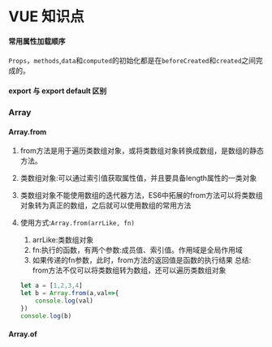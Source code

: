 # VUE 知识点

#### 常用属性加载顺序

`Props`，`methods`,`data`和`computed`的初始化都是在`beforeCreated`和`created`之间完成的。

#### export 与 export default 区别

### Array

#### Array.from

1. from方法是用于遍历类数组对象，或将类数组对象转换成数组，是数组的静态方法。

2. 类数组对象:可以通过索引值获取属性值，并且要具备length属性的一类对象

3. 类数组对象不能使用数组的迭代器方法，ES6中拓展的from方法可以将类数组对象转为真正的数组，之后就可以使用数组的常用方法

4. 使用方式:`Array.from(arrLike, fn)`

   1. arrLike:类数组对象
   2. fn:执行的函数，有两个参数:成员值、索引值。作用域是全局作用域
   3. 如果传递的fn参数，此时，from方法的返回值是函数的执行结果
      总结: from方法不仅可以将类数组转为数组，还可以遍历类数组对象

   ```js
   let a = [1,2,3,4]
   let b = Array.from(a,val=>{
       console.log(val)
   })
   console.log(b)
   ```

   

#### Array.of



